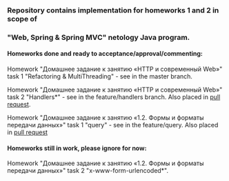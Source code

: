 ### Repository contains implementation for homeworks 1 and 2 in scope of 
### "Web, Spring & Spring MVC" netology Java program.

#### Homeworks done and ready to acceptance/approval/commenting:
Homework "Домашнее задание к занятию «HTTP и современный Web»" task 1 
"Refactoring & MultiThreading" - see in the master branch.

Homework "Домашнее задание к занятию «HTTP и современный Web»" task 2
"Handlers*" - see in the feature/handlers branch. Also placed in [pull request](https://github.com/humgate/n-spring-simplehttpserver/pull/1).

Homework "Домашнее задание к занятию «1.2. Формы и форматы передачи данных»" task 1
"query" - see in the feature/query. Also placed in [pull request](https://github.com/humgate/n-spring-simplehttpserver/pull/2)

#### Homeworks still in work, please ignore for now:
Homework "Домашнее задание к занятию «1.2. Формы и форматы передачи данных»" task 2
"x-www-form-urlencoded*".  
